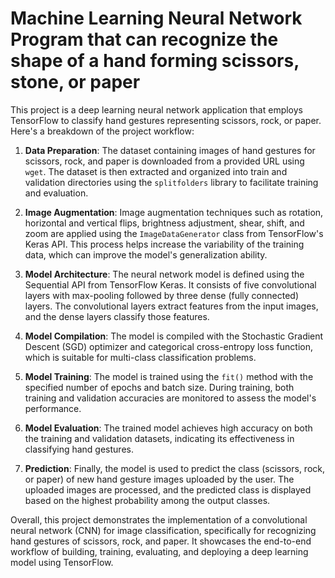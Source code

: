 # Machine Learning Neural Network Program that can  recognize the shape of a hand forming scissors, stone, or paper

This project is a deep learning neural network application that employs TensorFlow to classify hand gestures representing scissors, rock, or paper. Here's a breakdown of the project workflow:

1. **Data Preparation**: The dataset containing images of hand gestures for scissors, rock, and paper is downloaded from a provided URL using `wget`. The dataset is then extracted and organized into train and validation directories using the `splitfolders` library to facilitate training and evaluation.

2. **Image Augmentation**: Image augmentation techniques such as rotation, horizontal and vertical flips, brightness adjustment, shear, shift, and zoom are applied using the `ImageDataGenerator` class from TensorFlow's Keras API. This process helps increase the variability of the training data, which can improve the model's generalization ability.

3. **Model Architecture**: The neural network model is defined using the Sequential API from TensorFlow Keras. It consists of five convolutional layers with max-pooling followed by three dense (fully connected) layers. The convolutional layers extract features from the input images, and the dense layers classify those features.

4. **Model Compilation**: The model is compiled with the Stochastic Gradient Descent (SGD) optimizer and categorical cross-entropy loss function, which is suitable for multi-class classification problems.

5. **Model Training**: The model is trained using the `fit()` method with the specified number of epochs and batch size. During training, both training and validation accuracies are monitored to assess the model's performance.

6. **Model Evaluation**: The trained model achieves high accuracy on both the training and validation datasets, indicating its effectiveness in classifying hand gestures.

7. **Prediction**: Finally, the model is used to predict the class (scissors, rock, or paper) of new hand gesture images uploaded by the user. The uploaded images are processed, and the predicted class is displayed based on the highest probability among the output classes.

Overall, this project demonstrates the implementation of a convolutional neural network (CNN) for image classification, specifically for recognizing hand gestures of scissors, rock, and paper. It showcases the end-to-end workflow of building, training, evaluating, and deploying a deep learning model using TensorFlow.
